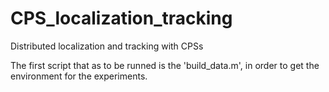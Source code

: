 # CPS_localization_tracking
Distributed localization and tracking with CPSs

The first script that as to be runned is the 'build_data.m', in order to
get the environment for the experiments. 
